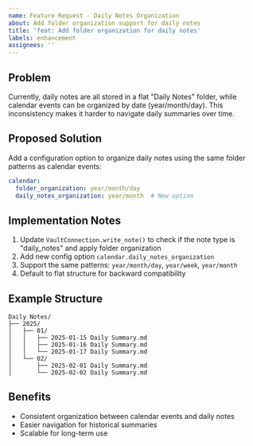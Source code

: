 ```yaml
---
name: Feature Request - Daily Notes Organization
about: Add folder organization support for daily notes
title: 'feat: Add folder organization for daily notes'
labels: enhancement
assignees: ''
---
```


## Problem
Currently, daily notes are all stored in a flat "Daily Notes" folder, while calendar events can be organized by date (year/month/day). This inconsistency makes it harder to navigate daily summaries over time.

## Proposed Solution
Add a configuration option to organize daily notes using the same folder patterns as calendar events:

```yaml
calendar:
  folder_organization: year/month/day
  daily_notes_organization: year/month  # New option
```

## Implementation Notes
1. Update `VaultConnection.write_note()` to check if the note type is "daily_notes" and apply folder organization
2. Add new config option `calendar.daily_notes_organization`
3. Support the same patterns: `year/month/day`, `year/week`, `year/month`
4. Default to flat structure for backward compatibility

## Example Structure
```
Daily Notes/
├── 2025/
│   ├── 01/
│   │   ├── 2025-01-15 Daily Summary.md
│   │   ├── 2025-01-16 Daily Summary.md
│   │   └── 2025-01-17 Daily Summary.md
│   └── 02/
│       ├── 2025-02-01 Daily Summary.md
│       └── 2025-02-02 Daily Summary.md
```

## Benefits
- Consistent organization between calendar events and daily notes
- Easier navigation for historical summaries
- Scalable for long-term use
